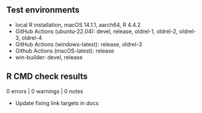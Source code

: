 ## Test environments

* local R installation, macOS 14.1.1, aarch64, R 4.4.2
* GitHub Actions (ubuntu-22.04): devel, release, oldrel-1, oldrel-2, oldrel-3,
  oldrel-4
* GitHub Actions (windows-latest): release, oldrel-3
* Github Actions (macOS-latest): release
* win-builder: devel, release

## R CMD check results

0 errors | 0 warnings | 0 notes

* Update fixing link targets in docs
